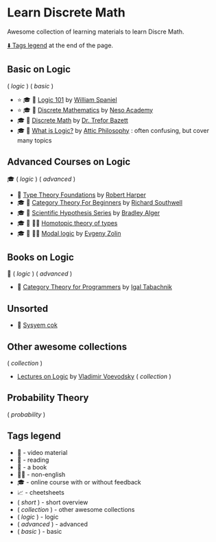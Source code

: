 # Learn Discrete Math

Awesome collection of learning materials to learn Discre Math.

[:arrow_down: Tags legend](#tags-legend) at the end of the page.

<!-- - :movie_camera: []() by []() -->
<!-- - :mortar_board: :movie_camera: []() by []() -->

## Basic on Logic

( _logic_ ) ( _basic_ )

- :star: :mortar_board: :movie_camera: [Logic 101](https://www.youtube.com/playlist?list=PLKI1h_nAkaQq5MDWlKXu0jeZmLDt-51on) by [William Spaniel](https://www.youtube.com/@Gametheory101)
- :star: :mortar_board: :movie_camera: [Discrete Mathematics](https://www.youtube.com/playlist?list=PLBlnK6fEyqRhqJPDXcvYlLfXPh37L89g3) by [Neso Academy](https://www.youtube.com/@nesoacademy)
- :mortar_board: :movie_camera: [Discrete Math](https://www.youtube.com/playlist?list=PLHXZ9OQGMqxersk8fUxiUMSIx0DBqsKZS) by [Dr. Trefor Bazett](https://www.youtube.com/@DrTrefor)
- :mortar_board: :movie_camera: [What is Logic?](https://www.youtube.com/playlist?list=PLwSlKSRwxX0pRuq6FU8DOvnl_v0RsF2VL) by [Attic Philosophy](https://www.youtube.com/@AtticPhilosophy) : often confusing, but cover many topics

## Advanced Courses on Logic

:mortar_board: ( _logic_ ) ( _advanced_ )

- :movie_camera: [Type Theory Foundations](https://www.youtube.com/playlist?list=PLGCr8P_YncjXRzdGq2SjKv5F2J8HUFeqN) by [Robert Harper](https://www.youtube.com/user/nrolland/videos)
- :mortar_board: :movie_camera: [Category Theory For Beginners](https://www.youtube.com/playlist?list=PLCTMeyjMKRkoS699U0OJ3ymr3r01sI08l) by [Richard Southwell](https://www.youtube.com/playlist?list=PLCTMeyjMKRkoS699U0OJ3ymr3r01sI08l)
- :mortar_board: :movie_camera: [Scientific Hypothesis Series](https://www.youtube.com/playlist?list=PLO_C4TCHwTpTLsz2BCvgKpr0DoA7aUjD1) by [Bradley Alger](https://www.youtube.com/c/BradleyAlgerScientificHypothesis)
- :mortar_board: :movie_camera: __:pirate_flag:__ [Homotopic theory of types](https://www.youtube.com/channel/UCKjg3udGxUrfI1T1pEiyQYg/videos)
- :mortar_board: :movie_camera: __:pirate_flag:__ [Modal logic](https://www.youtube.com/playlist?list=PL6ZCZFyULOwdbfLz8m420557NSQXl8ETz) by [Evgeny Zolin](https://www.youtube.com/channel/UCJiMXWT9STtRWV5PiDaKg3w/videos)

## Books on Logic

:book: ( _logic_ ) ( _advanced_ )

- :book: [Category Theory for Programmers](https://github.com/hmemcpy/milewski-ctfp-pdf) by [Igal Tabachnik](https://github.com/hmemcpy)

## Unsorted

- :movie_camera: [Sysyem cok](http://www.mathnet.ru/php/presentation.phtml?option_lang=rus&presentid=9545)

## Other awesome collections

( _collection_ )

- [Lectures on Logic](https://www.math.ias.edu/vladimir/Lectures) by [Vladimir Voevodsky](https://www.math.ias.edu/vladimir/home) ( _collection_ )

## Probability Theory

( _probability_ )

## Tags legend

- :movie_camera: - video material
- :page_facing_up: - reading
- :page_facing_up: - a book
- __:pirate_flag:__ - non-english
- :mortar_board: - online course with or without feedback
- :chart_with_upwards_trend: - cheetsheets
- ( _short_ ) - short overview
- ( _collection_ ) - other awesome collections
- ( _logic_ ) - logic
- ( _advanced_ ) - advanced
- ( _basic_ ) - basic
